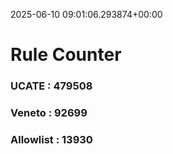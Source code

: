 2025-06-10 09:01:06.293874+00:00
# Rule Counter 
 ### UCATE : 479508

 ### Veneto : 92699

 ### Allowlist : 13930